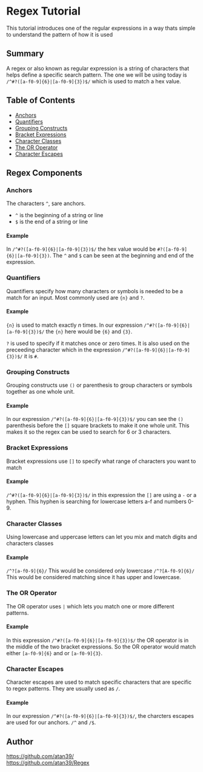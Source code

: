 # Regex Tutorial

This tutorial introduces one of the regular expressions in a way thats simple to understand the pattern of how it is used
## Summary

A regex or also known as regular expression is a string of characters that helps define a specific search pattern. The one we will be using today is `/^#?([a-f0-9]{6}|[a-f0-9]{3})$/` which is used to match a hex value.

## Table of Contents

- [Anchors](#anchors)
- [Quantifiers](#quantifiers)
- [Grouping Constructs](#grouping-constructs)
- [Bracket Expressions](#bracket-expressions)
- [Character Classes](#character-classes)
- [The OR Operator](#the-or-operator)
- [Character Escapes](#character-escapes)

## Regex Components

### Anchors
The characters `^`, `$`are anchors.  

- `^` is the beginning of a string or line
- `$` is the end of a string or line

#### Example
 In `/^#?([a-f0-9]{6}|[a-f0-9]{3})$/` the hex value would be `#?([a-f0-9]{6}|[a-f0-9]{3})`. The `^` and `$` can be seen at the beginning and end of the expression. 

### Quantifiers
Quantifiers specify how many characters or symbols is needed to be a match for an input. Most commonly used are `{n}` and `?`.

#### Example
`{n}` is used to match exactly *n* times. In our expression `/^#?([a-f0-9]{6}|[a-f0-9]{3})$/` the `{n}` here would be `{6}` and `{3}`.

`?` is used to specify if it matches once or zero times. It is also used on the preceeding character which in the expression `/^#?([a-f0-9]{6}|[a-f0-9]{3})$/` it is `#`.  

### Grouping Constructs
Grouping constructs use `()` or parenthesis to group characters or symbols together as one whole unit. 

#### Example
In our expression `/^#?([a-f0-9]{6}|[a-f0-9]{3})$/` you can see the `()` parenthesis before the `[]` square brackets to make it one whole unit. This makes it so the regex can be used to search for 6 or 3 characters.

### Bracket Expressions
Bracket expressions use `[]` to specify what range of characters you want to match

#### Example
`/^#?([a-f0-9]{6}|[a-f0-9]{3})$/` in this expression the `[]` are using a `-` or a hyphen. This hyphen is searching for lowercase letters a-f and numbers 0-9.

### Character Classes
Using lowercase and uppercase letters can let you mix and match digits and characters classes

#### Example
`/^?[a-f0-9]{6}/` This would be considered only lowercase 
`/^?[A-f0-9]{6}/` This would be considered matching since it has upper and lowercase. 

### The OR Operator
The OR operator uses `|` which lets you match one or more different patterns. 

#### Example 
In this expression `/^#?([a-f0-9]{6}|[a-f0-9]{3})$/` the OR operator is in the middle of the two bracket expressions. So the OR operator would match either `[a-f0-9]{6}` and or `[a-f0-9]{3}`.

### Character Escapes
Character escapes are used to match specific characters that are specific to regex patterns. They are usually used as `/`.

#### Example 
In our expression `/^#?([a-f0-9]{6}|[a-f0-9]{3})$/`, the charcters escapes are used for our anchors. `/^` and `/$`.

## Author

https://github.com/atan39/ <br>
https://github.com/atan39/Regex
